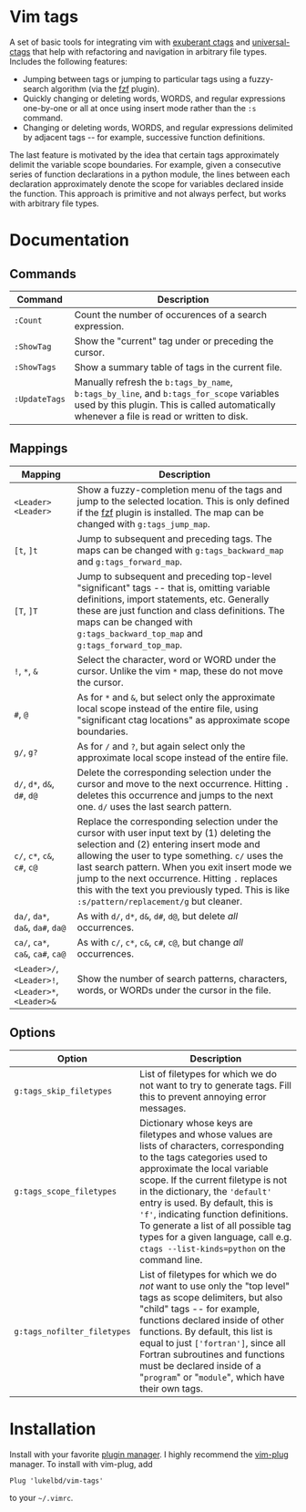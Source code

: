 Vim tags
========

A set of basic tools for integrating vim with
[exuberant ctags](http://ctags.sourceforge.net/) and [universal-ctags](https://docs.ctags.io/en/latest/index.html)
that help with refactoring and navigation in arbitrary file types.
Includes the following features:

* Jumping between tags or jumping to particular tags using a fuzzy-search algorithm
  (via the [fzf](https://github.com/junegunn/fzf) plugin).
* Quickly changing or deleting words, WORDS, and regular expressions one-by-one
  or all at once using insert mode rather than the `:s` command.
* Changing or deleting words, WORDS, and regular expressions delimited by adjacent
  tags -- for example, successive function definitions.

The last feature is motivated by the idea that certain tags approximately delimit the
variable scope boundaries. For example, given a consecutive series of function
declarations in a python module, the lines between each declaration approximately denote
the scope for variables declared inside the function. This approach is primitive and not
always perfect, but works with arbitrary file types.

Documentation
=============

Commands
--------

| Command | Description |
| ---- | ---- |
| `:Count` | Count the number of occurences of a search expression. |
| `:ShowTag` | Show the "current" tag under or preceding the cursor. |
| `:ShowTags` | Show a summary table of tags in the current file. |
| `:UpdateTags` | Manually refresh the `b:tags_by_name`, `b:tags_by_line`, and `b:tags_for_scope`  variables used by this plugin. This is called automatically whenever a file is read or written to disk. |

Mappings
--------

| Mapping | Description |
| ---- | ---- |
| `<Leader><Leader>` | Show a fuzzy-completion menu of the tags and jump to the selected location. This is only defined if the [fzf](https://github.com/junegunn/fzf) plugin is installed. The map can be changed with `g:tags_jump_map`. |
| `[t`, `]t` | Jump to subsequent and preceding tags. The maps can be changed with `g:tags_backward_map` and `g:tags_forward_map`. |
| `[T`, `]T` | Jump to subsequent and preceding top-level "significant" tags -- that is, omitting variable definitions, import statements, etc. Generally these are just function and class definitions. The maps can be changed with `g:tags_backward_top_map` and `g:tags_forward_top_map`. |
| `!`, `*`, `&` | Select the character, word or WORD under the cursor. Unlike the vim `*` map, these do not move the cursor. |
| `#`, `@` | As for `*` and `&`, but select only the approximate local scope instead of the entire file, using "significant ctag locations" as approximate scope boundaries.
| `g/`, `g?` | As for `/` and `?`, but again select only the approximate local scope instead of the entire file.
| `d/`, `d*`, `d&`, `d#`, `d@` | Delete the corresponding selection under the cursor and move to the next occurrence.  Hitting `.` deletes this occurrence and jumps to the next one. `d/` uses the last search pattern.
| `c/`, `c*`, `c&`, `c#`, `c@` | Replace the corresponding selection under the cursor with user input text by (1) deleting the selection and (2) entering insert mode and allowing the user to type something. `c/` uses the last search pattern. When you exit insert mode we jump to the next occurrence. Hitting `.` replaces this with the text you previously typed. This is like `:s/pattern/replacement/g` but cleaner.
| `da/`, `da*`, `da&`, `da#`, `da@` | As with `d/`, `d*`, `d&`, `d#`, `d@`, but delete *all* occurrences.
| `ca/`, `ca*`, `ca&`, `ca#`, `ca@` | As with `c/`, `c*`, `c&`, `c#`, `c@`, but change *all* occurrences.
| `<Leader>/`, `<Leader>!`, `<Leader>*`, `<Leader>&` | Show the number of search patterns, characters, words, or WORDs under the cursor in the file. |

Options
-------

| Option | Description |
| ---- | ---- |
| `g:tags_skip_filetypes` | List of filetypes for which we do not want to try to generate tags. Fill this to prevent annoying error messages. |
| `g:tags_scope_filetypes` | Dictionary whose keys are filetypes and whose values are lists of characters, corresponding to the tags categories used to approximate the local variable scope. If the current filetype is not in the dictionary, the `'default'` entry is used. By default, this is `'f'`, indicating function definitions. To generate a list of all possible tag types for a given language, call e.g. `ctags --list-kinds=python` on the command line. |
| `g:tags_nofilter_filetypes` | List of filetypes for which we do *not* want to use only the "top level" tags as scope delimiters, but also "child" tags -- for example, functions declared inside of other functions. By default, this list is equal to just `['fortran']`, since all Fortran subroutines and functions must be declared inside of a "`program`" or "`module`", which have their own tags. |

Installation
============

Install with your favorite [plugin manager](https://vi.stackexchange.com/q/388/8084).
I highly recommend the [vim-plug](https://github.com/junegunn/vim-plug) manager.
To install with vim-plug, add
```
Plug 'lukelbd/vim-tags'
```
to your `~/.vimrc`.
